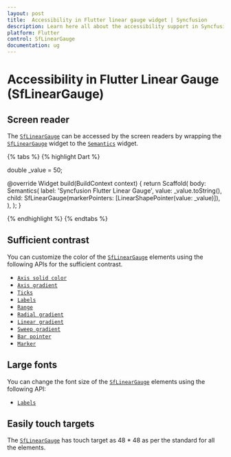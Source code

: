 ```yaml
---
layout: post
title:  Accessibility in Flutter linear gauge widget | Syncfusion
description: Learn here all about the accessibility support in Syncfusion Flutter linear gauge (SfLinearGauge) widget and how to customize it.
platform: Flutter
control: SfLinearGauge
documentation: ug
---
```


# Accessibility in Flutter Linear Gauge (SfLinearGauge)

## Screen reader

The [`SfLinearGauge`](https://pub.dev/documentation/syncfusion_flutter_gauges/latest/gauges/SfLinearGauge-class.html) can be accessed by the screen readers by wrapping the [`SfLinearGauge`](https://pub.dev/documentation/syncfusion_flutter_gauges/latest/gauges/SfLinearGauge-class.html) widget to the [`Semantics`](https://api.flutter.dev/flutter/widgets/Semantics-class.html) widget.

{% tabs %}
{% highlight Dart %}

double _value = 50;

@override
Widget build(BuildContext context) {
  return Scaffold(
    body: Semantics(
      label: 'Syncfusion Flutter Linear Gauge',
      value: _value.toString(),
      child:
          SfLinearGauge(markerPointers: [LinearShapePointer(value: _value)]),
    ),
  );
}

{% endhighlight %}
{% endtabs %}

## Sufficient contrast

You can customize the color of the [`SfLinearGauge`](https://pub.dev/documentation/syncfusion_flutter_gauges/latest/gauges/SfLinearGauge-class.html) elements using the following APIs for the sufficient contrast.

* [`Axis solid color`](https://help.syncfusion.com/flutter/linear-gauge/axis#apply-solid-color)
* [`Axis gradient`](https://help.syncfusion.com/flutter/linear-gauge/axis#apply-gradient)
* [`Ticks`](https://help.syncfusion.com/flutter/linear-gauge/ticks#customize-tick-style)
* [`Labels`](https://help.syncfusion.com/flutter/linear-gauge/labels#customize-label-styles)
* [`Range`](https://help.syncfusion.com/flutter/linear-gauge/getting-started#add-range)
* [`Radial gradient`](https://help.syncfusion.com/flutter/linear-gauge/range#apply-radial-gradient-to-a-range)
* [`Linear gradient`](https://help.syncfusion.com/flutter/linear-gauge/range#apply-linear-gradient-to-a-range)
* [`Sweep gradient`](https://help.syncfusion.com/flutter/linear-gauge/range#apply-sweep-gradient-to-a-range)
* [`Bar pointer`](https://help.syncfusion.com/flutter/linear-gauge/bar-pointer#change-the-color-of-bar-pointer)
* [`Marker`](https://help.syncfusion.com/flutter/linear-gauge/shape-marker-pointer#customize-color)

## Large fonts

You can change the font size of the [`SfLinearGauge`](https://pub.dev/documentation/syncfusion_flutter_gauges/latest/gauges/SfLinearGauge-class.html) elements using the following API:

* [`Labels`](https://help.syncfusion.com/flutter/linear-gauge/labels#customize-label-styles)

## Easily touch targets

The [`SfLinearGauge`](https://pub.dev/documentation/syncfusion_flutter_gauges/latest/gauges/SfLinearGauge-class.html) has touch target as 48 * 48 as per the standard for all the elements.
